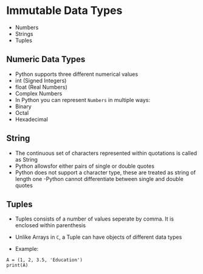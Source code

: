 # Immutable Data Types

- Numbers
- Strings
- Tuples

## Numeric Data Types

- Python supports three different numerical values
- int (Signed Integers)
- float (Real Numbers)
- Complex Numbers
- In Python you can represent `Numbers` in multiple ways: 
- Binary
- Octal
- Hexadecimal

 ## String

 - The continuous set of characters represented within quotations is called as String
 - Python allowsfor either pairs of single or double quotes
 - Python does not support a character type, these are treated as string of length one
 -Python cannot differentiate between single and double quotes

 ## Tuples

 - Tuples consists of a number of values seperate by comma. It is enclosed within parenthesis
 - Unlike Arrays in `C`, a Tuple can have objects of different data types
 
 - Example: 

 ```
 A = (1, 2, 3.5, 'Education')
 print(A)
 ```